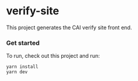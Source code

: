 # verify-site

This project generates the CAI verify site front end.

### Get started

To run, check out this project and run:

```
yarn install
yarn dev
```
